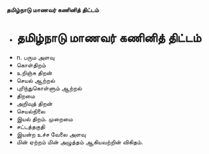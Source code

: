 **தமிழ்நாடு மாணவர் கணினித் திட்டம்**
- # தமிழ்நாடு மாணவர் கணினித் திட்டம்
- n. பரும அளவு
- கொள்திறம்
- உறிஞ்சு திறன்
- செயல் ஆற்றல்
- புரிந்துகொள்ளும் ஆற்றல்
- திறமை
- அறிவுத் திறன்
- செயல்நிலை
- இயல் திறம். முறைமை
- சட்டத்தகுதி
- இயன்ற உச்ச வேலை அளவு
- மின் ஏற்றம் மின் அழுத்தம் ஆகியவற்றின் விகிதம்.

